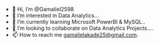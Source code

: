 - 👋 Hi, I’m @Gamaliel2598
- 👀 I’m interested in Data Analytics...
- 🌱 I’m currently learning Microsoft PowerBI & MySQL..
- 💞️ I’m looking to collaborate on Data Analytics Projects....
- 📫 How to reach me gamalielakade25@gmail.com.

<!---
Gamaliel2598/Gamaliel2598 is a ✨ special ✨ repository because its `README.md` (this file) appears on your GitHub profile.
You can click the Preview link to take a look at your changes.
--->
